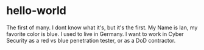 # hello-world
The first of many. I dont know what it's, but it's the first.
My Name is Ian, my favorite color is blue. I used to live in Germany. I want to work in Cyber Security as a red vs blue penetration tester, or as a DoD contractor.
